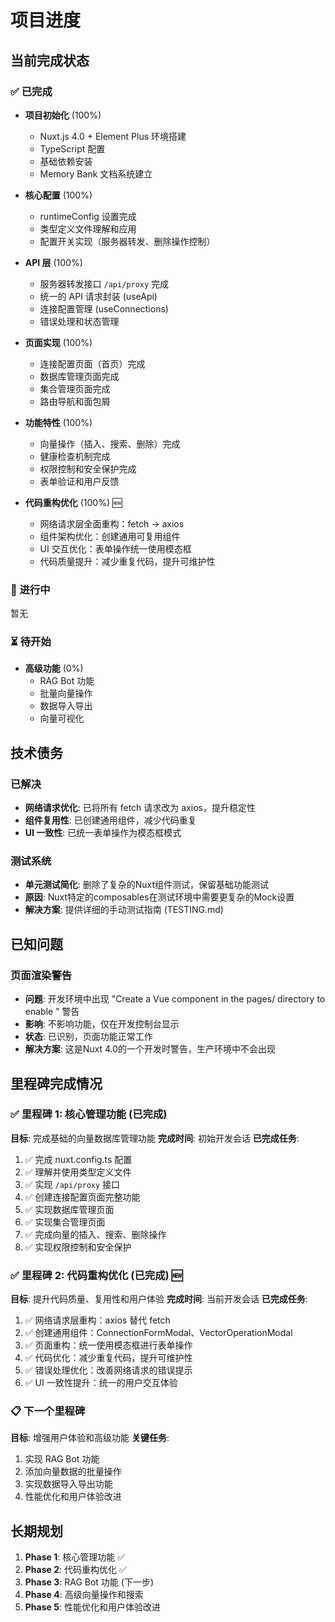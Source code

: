 # 项目进度

## 当前完成状态

### ✅ 已完成
- **项目初始化** (100%)
  - Nuxt.js 4.0 + Element Plus 环境搭建
  - TypeScript 配置
  - 基础依赖安装
  - Memory Bank 文档系统建立

- **核心配置** (100%)
  - runtimeConfig 设置完成
  - 类型定义文件理解和应用
  - 配置开关实现（服务器转发、删除操作控制）

- **API 层** (100%)
  - 服务器转发接口 `/api/proxy` 完成
  - 统一的 API 请求封装 (useApi)
  - 连接配置管理 (useConnections)
  - 错误处理和状态管理

- **页面实现** (100%)
  - 连接配置页面（首页）完成
  - 数据库管理页面完成  
  - 集合管理页面完成
  - 路由导航和面包屑

- **功能特性** (100%)
  - 向量操作（插入、搜索、删除）完成
  - 健康检查机制完成
  - 权限控制和安全保护完成
  - 表单验证和用户反馈

- **代码重构优化** (100%) 🆕
  - 网络请求层全面重构：fetch → axios
  - 组件架构优化：创建通用可复用组件
  - UI 交互优化：表单操作统一使用模态框
  - 代码质量提升：减少重复代码，提升可维护性

### 🔄 进行中
暂无

### ⏳ 待开始
- **高级功能** (0%)
  - RAG Bot 功能
  - 批量向量操作
  - 数据导入导出
  - 向量可视化

## 技术债务

### 已解决
- **网络请求优化**: 已将所有 fetch 请求改为 axios，提升稳定性
- **组件复用性**: 已创建通用组件，减少代码重复
- **UI 一致性**: 已统一表单操作为模态框模式

### 测试系统
- **单元测试简化**: 删除了复杂的Nuxt组件测试，保留基础功能测试
- **原因**: Nuxt特定的composables在测试环境中需要更复杂的Mock设置
- **解决方案**: 提供详细的手动测试指南 (TESTING.md)

## 已知问题

### 页面渲染警告
- **问题**: 开发环境中出现 "Create a Vue component in the pages/ directory to enable <NuxtPage>" 警告
- **影响**: 不影响功能，仅在开发控制台显示
- **状态**: 已识别，页面功能正常工作
- **解决方案**: 这是Nuxt 4.0的一个开发时警告，生产环境中不会出现

## 里程碑完成情况

### ✅ 里程碑 1: 核心管理功能 (已完成)
**目标**: 完成基础的向量数据库管理功能
**完成时间**: 初始开发会话
**已完成任务**:
1. ✅ 完成 nuxt.config.ts 配置
2. ✅ 理解并使用类型定义文件
3. ✅ 实现 `/api/proxy` 接口
4. ✅ 创建连接配置页面完整功能
5. ✅ 实现数据库管理页面
6. ✅ 实现集合管理页面
7. ✅ 完成向量的插入、搜索、删除操作
8. ✅ 实现权限控制和安全保护

### ✅ 里程碑 2: 代码重构优化 (已完成) 🆕
**目标**: 提升代码质量、复用性和用户体验
**完成时间**: 当前开发会话
**已完成任务**:
1. ✅ 网络请求层重构：axios 替代 fetch
2. ✅ 创建通用组件：ConnectionFormModal、VectorOperationModal
3. ✅ 页面重构：统一使用模态框进行表单操作
4. ✅ 代码优化：减少重复代码，提升可维护性
5. ✅ 错误处理优化：改善网络请求的错误提示
6. ✅ UI 一致性提升：统一的用户交互体验

### 📋 下一个里程碑
**目标**: 增强用户体验和高级功能
**关键任务**:
1. 实现 RAG Bot 功能
2. 添加向量数据的批量操作
3. 实现数据导入导出功能
4. 性能优化和用户体验改进

## 长期规划
1. **Phase 1**: 核心管理功能 ✅
2. **Phase 2**: 代码重构优化 ✅
3. **Phase 3**: RAG Bot 功能 (下一步)
4. **Phase 4**: 高级向量操作和搜索
5. **Phase 5**: 性能优化和用户体验改进 